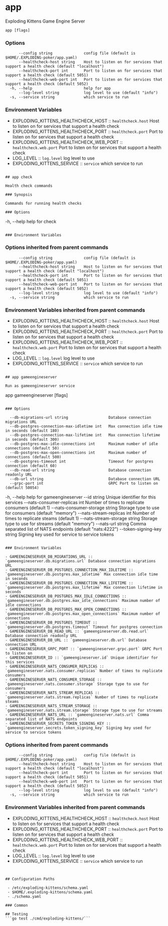 # app

Exploding Kittens Game Engine Server

```
app [flags]
```

### Options

```
      --config string              config file (default is $HOME/.EXPLODING-poker/app.yaml)
      --healthcheck-host string    Host to listen on for services that support a health check (default "localhost")
      --healthcheck-port int       Port to listen on for services that support a health check (default 5051)
      --healthcheck-web-port int   Port to listen on for services that support a health check (default 5052)
  -h, --help                       help for app
      --log-level string           log level to use (default "info")
  -s, --service string             which service to run
```

### Environment Variables

- EXPLODING_KITTENS_HEALTHCHECK_HOST :: `healthcheck.host` Host to listen on for services that support a health check
- EXPLODING_KITTENS_HEALTHCHECK_PORT :: `healthcheck.port` Port to listen on for services that support a health check
- EXPLODING_KITTENS_HEALTHCHECK_WEB_PORT :: `healthcheck.web.port` Port to listen on for services that support a health check
- LOG_LEVEL :: `log.level` log level to use
- EXPLODING_KITTENS_SERVICE :: `service` which service to run
```

## app check

Health check commands

### Synopsis

Commands for running health checks

### Options

```
  -h, --help   help for check
```

### Environment Variables

```

### Options inherited from parent commands

```
      --config string              config file (default is $HOME/.EXPLODING-poker/app.yaml)
      --healthcheck-host string    Host to listen on for services that support a health check (default "localhost")
      --healthcheck-port int       Port to listen on for services that support a health check (default 5051)
      --healthcheck-web-port int   Port to listen on for services that support a health check (default 5052)
      --log-level string           log level to use (default "info")
  -s, --service string             which service to run
```

### Environment Variables inherited from parent commands

- EXPLODING_KITTENS_HEALTHCHECK_HOST :: `healthcheck.host` Host to listen on for services that support a health check
- EXPLODING_KITTENS_HEALTHCHECK_PORT :: `healthcheck.port` Port to listen on for services that support a health check
- EXPLODING_KITTENS_HEALTHCHECK_WEB_PORT :: `healthcheck.web.port` Port to listen on for services that support a health check
- LOG_LEVEL :: `log.level` log level to use
- EXPLODING_KITTENS_SERVICE :: `service` which service to run
```

## app gameengineserver

Run as gameengineserver service

```
app gameengineserver [flags]
```

### Options

```
      --db-migrations-url string                  Database connection migrations URL
      --db-postgres-connection-max-idletime int   Max connection idle time in seconds (default 180)
      --db-postgres-connection-max-lifetime int   Max connection lifetime in seconds (default 300)
      --db-postgres-max-idle-connections int      Maximum number of idle connections (default 50)
      --db-postgres-max-open-connections int      Maximum number of connections (default 500)
      --db-postgres-timeout int                   Timeout for postgres connection (default 60)
      --db-read-url string                        Database connection readonly URL
      --db-url string                             Database connection URL
      --grpc-port int                             GRPC Port to listen on (default 50054)
  -h, --help                                      help for gameengineserver
      --id string                                 Unique identifier for this services
      --nats-consumer-replicas int                Number of times to replicate consumers (default 1)
      --nats-consumer-storage string              Storage type to use for consumers (default "memory")
      --nats-stream-replicas int                  Number of times to replicate steams (default 1)
      --nats-stream-storage string                Storage type to use for streams (default "memory")
      --nats-url string                           Comma separated list of NATS endpoints (default "nats:4222")
      --token-signing-key string                  Signing key used for service to service tokens
```

### Environment Variables

- GAMEENGINESERVER_DB_MIGRATIONS_URL :: `gameengineserver.db.migrations.url` Database connection migrations URL
- GAMEENGINESERVER_DB_POSTGRES_CONNECTION_MAX_IDLETIME :: `gameengineserver.db.postgres.max_idletime` Max connection idle time in seconds
- GAMEENGINESERVER_DB_POSTGRES_CONNECTION_MAX_LIFETIME :: `gameengineserver.db.postgres.max_lifetime` Max connection lifetime in seconds
- GAMEENGINESERVER_DB_POSTGRES_MAX_IDLE_CONNECTIONS :: `gameengineserver.db.postgres.max_idle_connections` Maximum number of idle connections
- GAMEENGINESERVER_DB_POSTGRES_MAX_OPEN_CONNECTIONS :: `gameengineserver.db.postgres.max_open_connections` Maximum number of connections
- GAMEENGINESERVER_DB_POSTGRES_TIMEOUT :: `gameengineserver.db.postgres.timeout` Timeout for postgres connection
- GAMEENGINESERVER_DB_READ_URL :: `gameengineserver.db.read.url` Database connection readonly URL
- GAMEENGINESERVER_DB_URL :: `gameengineserver.db.url` Database connection URL
- GAMEENGINESERVER_GRPC_PORT :: `gameengineserver.grpc.port` GRPC Port to listen on
- GAMEENGINESERVER_ID :: `gameengineserver.id` Unique identifier for this services
- GAMEENGINESERVER_NATS_CONSUMER_REPLICAS :: `gameengineserver.nats.consumer.replicas` Number of times to replicate consumers
- GAMEENGINESERVER_NATS_CONSUMER_STORAGE :: `gameengineserver.nats.consumer.storage` Storage type to use for consumers
- GAMEENGINESERVER_NATS_STREAM_REPLICAS :: `gameengineserver.nats.stream.replicas` Number of times to replicate steams
- GAMEENGINESERVER_NATS_STREAM_STORAGE :: `gameengineserver.nats.stream.storage` Storage type to use for streams
- GAMEENGINESERVER_NATS_URL :: `gameengineserver.nats.url` Comma separated list of NATS endpoints
- GAMEENGINESERVER_SECRETS_TOKEN_SIGNING_KEY :: `gameengineserver.secrets.token_signing_key` Signing key used for service to service tokens
```

### Options inherited from parent commands

```
      --config string              config file (default is $HOME/.EXPLODING-poker/app.yaml)
      --healthcheck-host string    Host to listen on for services that support a health check (default "localhost")
      --healthcheck-port int       Port to listen on for services that support a health check (default 5051)
      --healthcheck-web-port int   Port to listen on for services that support a health check (default 5052)
      --log-level string           log level to use (default "info")
  -s, --service string             which service to run
```

### Environment Variables inherited from parent commands

- EXPLODING_KITTENS_HEALTHCHECK_HOST :: `healthcheck.host` Host to listen on for services that support a health check
- EXPLODING_KITTENS_HEALTHCHECK_PORT :: `healthcheck.port` Port to listen on for services that support a health check
- EXPLODING_KITTENS_HEALTHCHECK_WEB_PORT :: `healthcheck.web.port` Port to listen on for services that support a health check
- LOG_LEVEL :: `log.level` log level to use
- EXPLODING_KITTENS_SERVICE :: `service` which service to run
```


## Configuration Paths

 - /etc/exploding-kittens/schema.yaml
 - $HOME/.exploding-kittens/schema.yaml
 - ./schema.yaml

### Common

## Testing
```go test ./cmd/exploding-kittens/```
